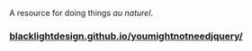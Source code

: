 A resource for doing things _au naturel_.

### [blacklightdesign.github.io/youmightnotneedjquery/](https://blacklightdesign.github.io/youmightnotneedjquery/)
